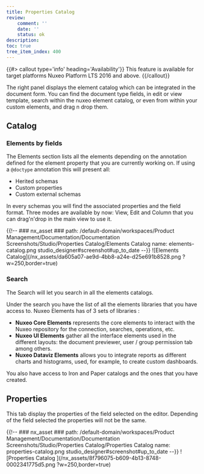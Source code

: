 ```yaml
---
title: Properties Catalog
review:
    comment: ''
    date: ''
    status: ok
description:
toc: true
tree_item_index: 400
---
```


{{#> callout type='info' heading='Availability'}}
This feature is available for target platforms Nuxeo Platform LTS 2016 and above.
{{/callout}}

The right panel displays the element catalog which can be integrated in the document form. You can find the document type fields, in edit or view template, search within the nuxeo element catalog, or even from within your custom elements, and drag n drop them.

## Catalog

### Elements by fields

The Elements section lists all the elements depending on the annotation defined for the element property that you are currently working on. If using a `@doctype` annotation this will present all:
- Herited schemas
- Custom properties
- Custom external schemas

In every schemas you will find the associated properties and the field format. Three modes are available by now: View, Edit and Column that you can drag'n'drop in the main view to use it.

{{!--     ### nx_asset ###
    path: /default-domain/workspaces/Product Management/Documentation/Documentation Screenshots/Studio/Properties Catalog/Elements Catalog
    name: elements-catalog.png
    studio_designer#screenshot#up_to_date
--}}
![Elements Catalog](/nx_assets/da605a07-ae9d-4bb8-a24e-d25e691b8528.png ?w=250,border=true)

### Search

The Search will let you search in all the elements catalogs.

Under the search you have the list of all the elements libraries that you have access to.
Nuxeo Elements has of 3 sets of libraries :

- **Nuxeo Core Elements** represents the core elements to interact with the Nuxeo repository for  the connection, searches, operations, etc.
- **Nuxeo UI Elements** gather all the interface elements used in the different layouts: the document previewer, user / group permission tab among others.
- **Nuxeo Dataviz Elements** allows you to integrate reports as different charts and histograms, used, for example, to create custom dashboards.

You also have access to Iron and Paper catalogs and the ones that you have created.

## Properties

This tab display the properties of the field selected on the editor. Depending of the field selected the properties will not be the same.

{{!--     ### nx_asset ###
    path: /default-domain/workspaces/Product Management/Documentation/Documentation Screenshots/Studio/Properties Catalog/Properties Catalog
    name: properties-catalog.png
    studio_designer#screenshot#up_to_date
--}}
![Properties Catalog ](/nx_assets/8f796075-b609-4b13-8748-0002341775d5.png ?w=250,border=true)
